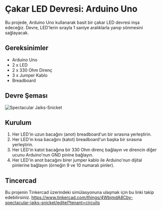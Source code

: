 # Çakar LED Devresi: Arduino Uno

Bu projede, Arduino Uno kullanarak basit bir çakar LED devresi inşa edeceğiz. Devre, LED'lerin sırayla 1 saniye aralıklarla yanıp sönmesini sağlayacak.

## Gereksinimler

- Arduino Uno
- 2 x LED
- 2 x 330 Ohm Direnç
- 3 x Jumper Kablo
- Breadboard

## Devre Şeması

![Spectacular Jaiks-Snicket](https://github.com/esmanur-karatas/ardunioCircuitDesignAndCodes/assets/83882274/6d3e5e1c-67df-4f65-a872-33fa67adbd1b)


## Kurulum

1. Her LED'in uzun bacağını (anot) breadboard'un bir sırasına yerleştirin.
2. Her LED'in kısa bacağını (katot) breadboard'un başka bir sırasına yerleştirin.
3. Her LED'in katot bacağına bir 330 Ohm direnç bağlayın ve direncin diğer ucunu Arduino'nun GND pinine bağlayın.
4. Her LED'in anot bacağını birer jumper kablo ile Arduino'nun dijital pinlerine bağlayın (örneğin 9 ve 10 numaralı pinler).

## Tincercad
Bu projenin Tinkercad üzerindeki simülasyonuna ulaşmak için bu linki takip edebilirsiniz.
https://www.tinkercad.com/things/4WbjmdA8Cby-spectacular-jaiks-snicket/editel?tenant=circuits
